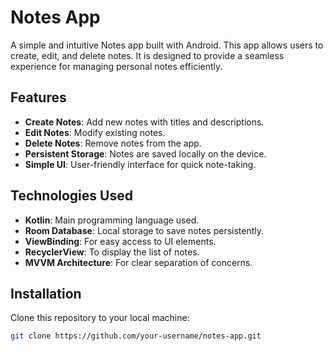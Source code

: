 # Notes App

A simple and intuitive Notes app built with Android. This app allows users to create, edit, and delete notes. It is designed to provide a seamless experience for managing personal notes efficiently.

## Features
- **Create Notes**: Add new notes with titles and descriptions.
- **Edit Notes**: Modify existing notes.
- **Delete Notes**: Remove notes from the app.
- **Persistent Storage**: Notes are saved locally on the device.
- **Simple UI**: User-friendly interface for quick note-taking.

## Technologies Used
- **Kotlin**: Main programming language used.
- **Room Database**: Local storage to save notes persistently.
- **ViewBinding**: For easy access to UI elements.
- **RecyclerView**: To display the list of notes.
- **MVVM Architecture**: For clear separation of concerns.

## Installation

Clone this repository to your local machine:

```bash
git clone https://github.com/your-username/notes-app.git
